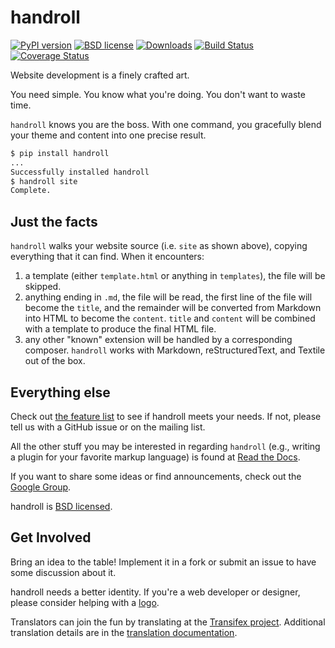 handroll
========

[![PyPI version][pypishield]](https://pypi.python.org/pypi/handroll)
[![BSD license][license]](https://raw.githubusercontent.com/handroll/handroll/master/LICENSE)
[![Downloads][shield]](https://pypi.python.org/pypi/handroll)
[![Build Status][travis]](https://travis-ci.org/handroll/handroll)
[![Coverage Status][coveralls]](https://coveralls.io/r/handroll/handroll)

Website development is a finely crafted art.

You need simple. You know what you're doing. You don't want to waste time.

`handroll` knows you are the boss. With one command, you gracefully blend your
theme and content into one precise result.

```bash
$ pip install handroll
...
Successfully installed handroll
$ handroll site
Complete.
```

Just the facts
--------------

`handroll` walks your website source (i.e. `site` as shown above), copying
everything that it can find. When it encounters:

1.  a template (either `template.html` or anything in `templates`), the file
    will be skipped.
2.  anything ending in `.md`, the file will be read, the first line of the file
    will become the `title`, and the remainder will be converted from Markdown
    into HTML to become the `content`. `title` and `content` will be combined
    with a template to produce the final HTML file.
3.  any other "known" extension will be handled by a corresponding composer.
    `handroll` works with Markdown, reStructuredText, and Textile out of the
    box.

Everything else
---------------

Check out [the feature
list](http://handroll.readthedocs.org/en/latest/#features) to see if handroll
meets your needs. If not, please tell us with a GitHub issue or on the mailing
list.

All the other stuff you may be interested in regarding `handroll` (e.g.,
writing a plugin for your favorite markup language) is found at [Read the
Docs](http://handroll.readthedocs.org/en/latest/).

If you want to share some ideas or find announcements, check out the [Google
Group](https://groups.google.com/forum/#!forum/handroll).

handroll is [BSD
licensed](https://github.com/handroll/handroll/blob/master/LICENSE).

Get Involved
------------

Bring an idea to the table! Implement it in a fork or submit an issue to have
some discussion about it.

handroll needs a better identity. If you're a web developer or
designer, please consider helping with a
[logo](https://github.com/handroll/handroll/issues/14).

Translators can join the fun by translating at the [Transifex
project](https://www.transifex.com/projects/p/handroll/). Additional
translation details are in the [translation
documentation](http://handroll.readthedocs.org/en/latest/i18n.html).

[pypishield]: https://img.shields.io/pypi/v/handroll.svg
[license]: https://img.shields.io/pypi/l/handroll.svg
[shield]: https://img.shields.io/pypi/dm/handroll.svg
[travis]: https://travis-ci.org/handroll/handroll.png?branch=master
[coveralls]: https://coveralls.io/repos/handroll/handroll/badge.png
